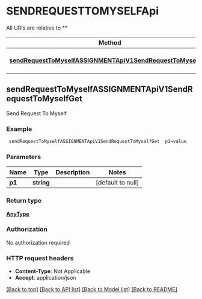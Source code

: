 # SENDREQUESTTOMYSELFApi

All URIs are relative to **

Method | HTTP request | Description
------------- | ------------- | -------------
[**sendRequestToMyselfASSIGNMENTApiV1SendRequestToMyselfGet**](SENDREQUESTTOMYSELFApi.md#sendRequestToMyselfASSIGNMENTApiV1SendRequestToMyselfGet) | **GET** /ASSIGNMENT/api/v1/send-request-to-myself | Send Request To Myself



## sendRequestToMyselfASSIGNMENTApiV1SendRequestToMyselfGet

Send Request To Myself

### Example

```bash
 sendRequestToMyselfASSIGNMENTApiV1SendRequestToMyselfGet  p1=value
```

### Parameters


Name | Type | Description  | Notes
------------- | ------------- | ------------- | -------------
 **p1** | **string** |  | [default to null]

### Return type

[**AnyType**](AnyType.md)

### Authorization

No authorization required

### HTTP request headers

- **Content-Type**: Not Applicable
- **Accept**: application/json

[[Back to top]](#) [[Back to API list]](../README.md#documentation-for-api-endpoints) [[Back to Model list]](../README.md#documentation-for-models) [[Back to README]](../README.md)

